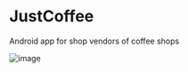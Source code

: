 # JustCoffee
Android app for shop vendors of coffee shops

![image](https://user-images.githubusercontent.com/17708702/33148322-6a985e8a-cff1-11e7-83c5-81c8b203c5d7.png)
